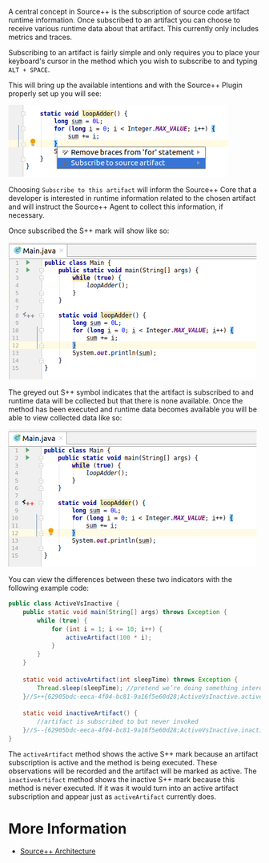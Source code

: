A central concept in Source++ is the subscription of source code artifact runtime information. Once subscribed to an artifact you can choose to receive various runtime data about that artifact. This currently only includes metrics and traces.

Subscribing to an artifact is fairly simple and only requires you to place your keyboard's cursor
in the method which you wish to subscribe to and typing `ALT + SPACE`.

This will bring up the available intentions and with the Source++ Plugin properly set up you will see:

![](../../images/plugin/Subscribe%20To%20Artifact.png)

Choosing `Subscribe to this artifact` will inform the Source++ Core that a developer is interested in runtime
information related to the chosen artifact and will instruct the Source++ Agent to collect this information, if necessary.

Once subscribed the S++ mark will show like so:

![](../../images/plugin/Subscribed%20Artifact.png)

The greyed out S++ symbol indicates that the artifact is subscribed to and runtime data will be collected but that there is none available. 
Once the method has been executed and runtime data becomes available you will be able to view collected data like so:

![](../../images/plugin/Active%20Artifact.png)

You can view the differences between these two indicators with the following example code:

```java
public class ActiveVsInactive {
    public static void main(String[] args) throws Exception {
        while (true) {
            for (int i = 1; i <= 10; i++) {
                activeArtifact(100 * i);
            }
        }
    }

    static void activeArtifact(int sleepTime) throws Exception {
        Thread.sleep(sleepTime); //pretend we’re doing something interesting
    }//S++{62905bdc-eeca-4f04-bc81-9a16f5e60d28;ActiveVsInactive.activeArtifact(int);10}

    static void inactiveArtifact() {
        //artifact is subscribed to but never invoked
    }//S--{62905bdc-eeca-4f04-bc81-9a16f5e60d28;ActiveVsInactive.inactiveArtifact();14}
}
```

The `activeArtifact` method shows the active S++ mark because an artifact subscription is active and the method is being executed. These observations will be recorded and the artifact will be marked as active. The `inactiveArtifact` method shows the inactive S++ mark because this method is never executed. If it was it would turn into an active artifact subscription and appear just as `activeArtifact` currently does.

# More Information

- [Source++ Architecture](../02-general/01-architecture.md)
